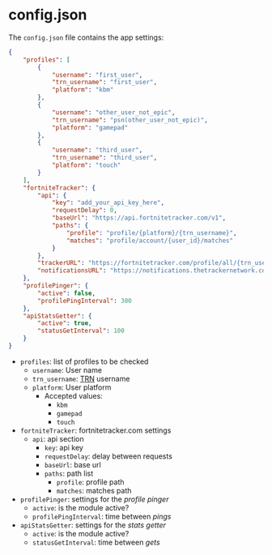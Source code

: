 # config.json

The `config.json` file contains the app settings:

```json
{
    "profiles": [
        {
            "username": "first_user",
            "trn_username": "first_user",
            "platform": "kbm"
        },
        {
            "username": "other_user_not_epic",
            "trn_username": "psn(other_user_not_epic)",
            "platform": "gamepad"
        },
        {
            "username": "third_user",
            "trn_username": "third_user",
            "platform": "touch"
        }
    ],
    "fortniteTracker": {
        "api": {
            "key": "add_your_api_key_here",
            "requestDelay": 0,
            "baseUrl": "https://api.fortnitetracker.com/v1",
            "paths": {
                "profile": "profile/{platform}/{trn_username}",
                "matches": "profile/account/{user_id}/matches"
            }
        },
        "trackerURL": "https://fortnitetracker.com/profile/all/{trn_username}/matches",
        "notificationsURL": "https://notifications.thetrackernetwork.com/api/notifications/?site=Fortnite&userName={public_ip}"
    },
    "profilePinger": {
        "active": false,
        "profilePingInterval": 300
    },
    "apiStatsGetter": {
        "active": true,
        "statusGetInterval": 100
    }
}
```

* `profiles`: list of profiles to be checked
    * `username`: User name
    * `trn_username`: [TRN](https://fortnitetracker.com/article/23/trn-rating-you) username
    * `platform`: User platform
        * Accepted values:
            * `kbm`
            * `gamepad`
            * `touch`
* `fortniteTracker`: fortnitetracker.com settings
    * `api`: api section
        * `key`: api key
        * `requestDelay`: delay between requests
        * `baseUrl`: base url
        * `paths`: path list
            * `profile`: profile path
            * `matches`: matches path
* `profilePinger`: settings for the _profile pinger_
    * `active`: is the module active?
    * `profilePingInterval`: time between _pings_
* `apiStatsGetter`: settings for the _stats getter_
    * `active`: is the module active?
    * `statusGetInterval`: time between _gets_

